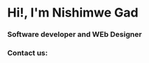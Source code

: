 <h1>Hi!, I'm Nishimwe Gad</h1>
<h3> Software developer and WEb Designer </h3>
<h3 style="color:💙;">Contact us:</h3>
